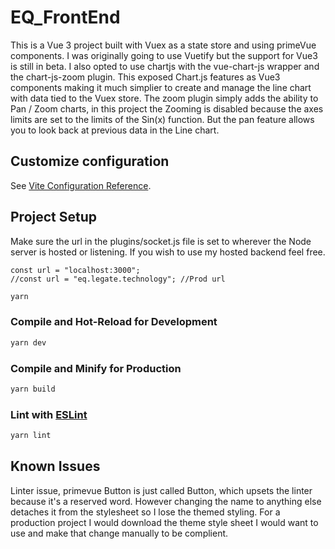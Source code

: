 # EQ_FrontEnd

This is a Vue 3 project built with Vuex as a state store and using primeVue components. I was originally going to use Vuetify but the support for Vue3 is still in beta. I also opted to use chartjs with the vue-chart-js wrapper and the chart-js-zoom plugin. This exposed Chart.js features as Vue3 components making it much simplier to create and manage the line chart with data tied to the Vuex store. The zoom plugin simply adds the ability to Pan / Zoom charts, in this project the Zooming is disabled because the axes limits are set to the limits of the Sin(x) function. But the pan feature allows you to look back at previous data in the Line chart. 

## Customize configuration

See [Vite Configuration Reference](https://vitejs.dev/config/).

## Project Setup

Make sure the url in the plugins/socket.js file is set to wherever the Node server is hosted or listening. If you wish to use my hosted backend feel free.

```
const url = "localhost:3000";
//const url = "eq.legate.technology"; //Prod url
```

```sh
yarn
```

### Compile and Hot-Reload for Development

```sh
yarn dev
```

### Compile and Minify for Production

```sh
yarn build
```

### Lint with [ESLint](https://eslint.org/)

```sh
yarn lint
```

## Known Issues

Linter issue, primevue Button is just called Button, which upsets the linter because it's a reserved word. However changing the name to anything else detaches it from the stylesheet so I lose the themed styling. For a production project I would download the theme style sheet I would want to use and make that change manually to be complient. 
